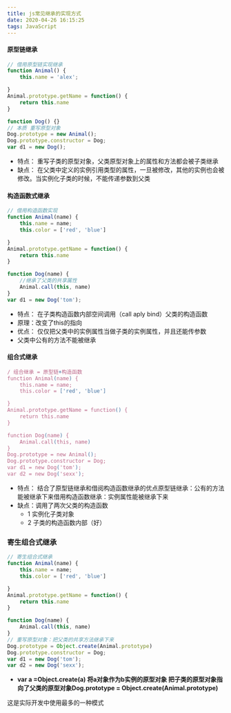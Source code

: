 ```yaml
---
title: js常见继承的实现方式
date: 2020-04-26 16:15:25
tags: JavaScript
---
```


#### 原型链继承

~~~js
// 借用原型链实现继承
function Animal() {
    this.name = 'alex';

}
Animal.prototype.getName = function() {
    return this.name
}

function Dog() {}
// 本质 重写原型对象
Dog.prototype = new Animal();
Dog.prototype.constructor = Dog;
var d1 = new Dog();
~~~

- 特点： 重写子类的原型对象，父类原型对象上的属性和方法都会被子类继承
- 缺点： 在父类中定义的实例引用类型的属性，一旦被修改，其他的实例也会被修改。当实例化子类的时候，不能传递参数到父类

<!-- more -->

#### 构造函数式继承

~~~js
// 借用构造函数实现
function Animal(name) {
    this.name = name;
    this.color = ['red', 'blue']

}
Animal.prototype.getName = function() {
    return this.name
}

function Dog(name) {
    //继承了父类的共享属性
    Animal.call(this, name)
}
var d1 = new Dog('tom');
~~~

- 特点： 在子类构造函数内部空间调用（call aply bind）父类的构造函数
- 原理：改变了this的指向
- 优点： 仅仅把父类中的实例属性当做子类的实例属性，并且还能传参数
- 父类中公有的方法不能被继承

#### 组合式继承

~~~js
/ 组合继承 = 原型链+构造函数
function Animal(name) {
    this.name = name;
    this.color = ['red', 'blue']

}
Animal.prototype.getName = function() {
    return this.name
}

function Dog(name) {
    Animal.call(this, name)
}
Dog.prototype = new Animal();
Dog.prototype.constructor = Dog;
var d1 = new Dog('tom');
var d2 = new Dog('sexx');
~~~

- 特点： 结合了原型链继承和借阅构造函数继承的优点原型链继承：公有的方法能被继承下来借用构造函数继承：实例属性能被继承下来
- 缺点：调用了两次父类的构造函数
  - 1 实例化子类对象
  - 2 子类的构造函数内部（好）

### 寄生组合式继承

~~~js
// 寄生组合式继承
function Animal(name) {
    this.name = name;
    this.color = ['red', 'blue']

}
Animal.prototype.getName = function() {
    return this.name
}

function Dog(name) {
    Animal.call(this, name)
}
// 重写原型对象：把父类的共享方法继承下来
Dog.prototype = Object.create(Animal.prototype)
Dog.prototype.constructor = Dog;
var d1 = new Dog('tom');
var d2 = new Dog('sexx');
~~~

- **var a =Object.create(a) 将a对象作为b实例的原型对象 把子类的原型对象指向了父类的原型对象Dog.prototype = Object.create(Animal.prototype)**

这是实际开发中使用最多的一种模式